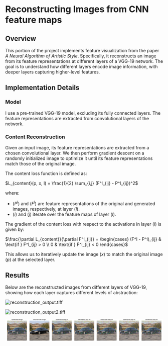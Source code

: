 # Reconstructing Images from CNN feature maps

## Overview
This portion of the project implements feature visualization from the paper *A Neural Algorithm of Artistic Style*. Specifically, it reconstructs an image from its feature representations at different layers of a VGG-19 network. The goal is to understand how different layers encode image information, with deeper layers capturing higher-level features.

## Implementation Details
### Model
I use a pre-trained VGG-19 model, excluding its fully connected layers.  The feature representations are extracted from convolutional layers of the network.

### Content Reconstruction
Given an input image, its feature representations are extracted from a chosen convolutional layer. We then perform gradient descent on a randomly initialized image to optimize it until its feature representations match those of the original image.

The content loss function is defined as:

$L_{content}(p, x, l) = \frac{1}{2} \sum_{i,j} (F^l_{ij} - P^l_{ij})^2$

where:
- $( P^l)$ and $(F^l)$ are feature representations of the original and generated images, respectively, at layer $( l )$.
- $( i )$ and $( j )$ iterate over the feature maps of layer $( l )$.

The gradient of the content loss with respect to the activations in layer $( l)$ is given by:

$\frac{\partial L_{content}}{\partial F^l_{ij}} = \begin{cases} (F^l - P^l)_{ij} & \text{if } F^l_{ij} > 0 \\ 0 & \text{if } F^l_{ij} < 0 \end{cases}$

This allows us to iteratively update the image $( x)$ to match the original image $( p )$ at the selected layer.


## Results
Below are the reconstructed images from different layers of VGG-19, showing how each layer captures different levels of abstraction:

![reconstruction_output.tiff](reconstruction_outputs/reconstruction_output.tiff)

![reconstruction_output2.tiff](reconstruction_outputs/reconstruction_output2.tiff)  

![reconstruction_output_50step.tiff](reconstruction_outputs/reconstruction_output_50step.tiff)
